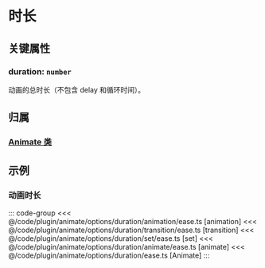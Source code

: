 <script setup>
import Case from '/component/Case.vue'
</script>

# 时长

## 关键属性

### duration: `number`

动画的总时长（不包含 delay 和循环时间）。

## 归属

### [Animate 类](/plugin/in/animate/index.md)

## 示例

### 动画时长

::: code-group
<<< @/code/plugin/animate/options/duration/animation/ease.ts [animation]
<<< @/code/plugin/animate/options/duration/transition/ease.ts [transition]
<<< @/code/plugin/animate/options/duration/set/ease.ts [set]
<<< @/code/plugin/animate/options/duration/animate/ease.ts [animate]
<<< @/code/plugin/animate/options/duration/ease.ts [Animate]
:::

